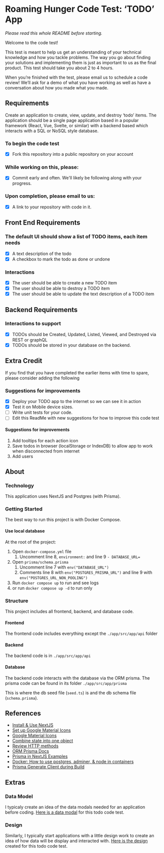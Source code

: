# Roaming Hunger Code Test: ‘TODO’ App

*Please read this whole README before starting.*

Welcome to the code test! 

This test is meant to help us get an understanding of your technical knowledge and how you tackle problems. The way you go about finding your solutions and implementing them is just as important to us as the final product. This test should take you about 2 to 4 hours.

When you’re finished with the test, please email us to schedule a code review! We’ll ask for a demo of what you have working as well as have a conversation about how you made what you made. 

## Requirements
Create an application to create, view, update, and destroy ‘todo’ items. The application should be a single page application based in a popular framework (React, Vue, Svelte, or similar) with a backend based which interacts with a SQL or NoSQL style database.

### To begin the code test
* [x] Fork this repository into a public repository on your account

### While working on this, please:
* [x] Commit early and often. We'll likely be following along with your progress.

### Upon completion, please email to us:
* [x] A link to your repository with code in it.

## Front End Requirements

### The default UI should show a list of TODO items, each item needs
* [x] A text description of the todo
* [x] A checkbox to mark the todo as done or undone

### Interactions
* [x] The user should be able to create a new TODO item
* [x] The user should be able to destroy a TODO item
* [x] The user should be able to update the text description of a TODO item

## Backend Requirements

### Interactions to support
* [x] TODOs should be Created, Updated, Listed, Viewed, and Destroyed via REST or graphQL
* [x] TODOs should be stored in your database on the backend. 

## Extra Credit

If you find that you have completed the earlier items with time to spare, please consider adding the following

### Suggestions for improvements
* [x] Deploy your TODO app to the internet so we can see it in action
* [x] Test it on Mobile device sizes.
* [ ] Write unit tests for your code.
* [ ] Edit this ReadMe with new suggestions for how to improve this code test

#### Suggestions for improvements
1. Add tooltips for each action icon
1. Save todos in browser (localStorage or IndexDB) to allow app to work when disconnected from internet
1. Add users

## About

### Technology
This application uses NextJS and Postgres (with Prisma).


### Getting Started
The best way to run this project is with Docker Compose.

#### Use local database
At the root of the project:
1. Open `docker-compose.yml` file
    1. Uncomment line 8, `environment:` and line 9 `- DATABASE_URL=`
1. Open `prisma/schema.prisma`
    1. Uncomment line 7 with `env("DATABASE_URL")`
    1. Comments line 8 with `env("POSTGRES_PRISMA_URL")` and line 9 with `env("POSTGRES_URL_NON_POOLING")`
1. Run `docker compose up` to run and see logs
1. or run `docker compose up -d` to run only

### Structure
This project includes all frontend, backend, and database code.

#### Frontend
The frontend code includes everything except the `./app/src/app/api` folder

#### Backend
The backend code is in `./app/src/app/api`

#### Database
The backend code interacts with the database via the ORM prisma.  The prisma code can be found in its folder `./app/src/app/prisma`

This is where the db seed file (`seed.ts`) is and the db schema file (`schema.prisma`).

## References
- [Install & Use NextJS](https://nextjs.org/docs/getting-started/installation)
- [Set up Google Material Icons](https://dev.to/sabbirsobhani/google-icons-from-google-fonts-with-nextjs-11pa)
- [Google Material Icons](https://fonts.google.com/icons?selected=Material+Symbols+Outlined:edit:FILL@0;wght@400;GRAD@0;opsz@24&icon.query=edit)
- [Combine state into one object](https://www.freecodecamp.org/news/how-to-build-forms-in-react/)
- [Review HTTP methods](https://developer.mozilla.org/en-US/docs/Web/HTTP/Methods)
- [ORM Prisma Docs](https://www.prisma.io/docs/getting-started)
- [Prisma in NextJS Examples](https://github.com/prisma/prisma-examples/blob/latest/typescript/rest-nextjs-api-routes/src/pages/api/filterPosts.ts)
- [Docker: How to use postgres, adminer, & node in containers](https://hub.docker.com/_/postgres)
- [Prisma Generate Client during Build](https://www.prisma.io/docs/orm/prisma-client/deployment/serverless/deploy-to-vercel#:~:text=Generate%20Prisma%20during%20build&text=This%20will%20re%2Dgenerate%20Prisma,missing%20prisma%20in%20your%20dependencies.)

## Extras

### Data Model
I typicaly create an idea of the data modals needed for an application before coding.  [Here is a data modal](https://docs.google.com/drawings/d/1UTzKAbcyrbcMjdFivp7HZZyDQtH8KJqhrUsU35pSmus/edit) for this todo code test.

### Design
Similarly, I typically start applications with a little design work to create an idea of how data will be display and interacted with.  [Here is the design](https://codetestdesign.framer.website/) created for this todo code test.